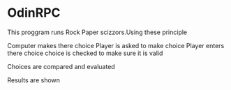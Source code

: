 # OdinRPC

This proggram runs Rock Paper scizzors.Using these principle

Computer makes there choice
Player is asked to make choice
Player enters there choice
choice is checked to make sure it is valid

Choices are compared and evaluated

Results are shown

